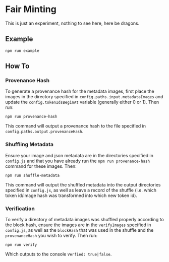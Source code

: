 # Fair Minting

This is just an experiment, nothing to see here, here be dragons.

## Example

```
npm run example
```

## How To

### Provenance Hash

To generate a provenance hash for the metadata images, first place the images in the directory specified in `config.paths.input.metadataImages` and update the `config.tokenIdsBeginAt` variable (generally either 0 or 1). Then run:

```
npm run provenance-hash
```

This command will output a provenance hash to the file specified in `config.paths.output.provenanceHash`.

### Shuffling Metadata

Ensure your image and json metadata are in the directories specified in `config.js` and that you have already run the `npm run provenance-hash` command for these images. Then:

```
npm run shuffle-metadata
```

This command will output the shuffled metadata into the output directories specified in `config.js`, as well as leave a record of the shuffle (i.e. which token id/image hash was transformed into which new token id).

### Verification

To verify a directory of metadata images was shuffled properly according to the block hash, ensure the images are in the `verifyImages` specified in `config.js`, as well as the `blockHash` that was used in the shuffle and the `provenanceHash` you wish to verify. Then run:

```
npm run verify
```

Which outputs to the console `Verfied: true|false`.
